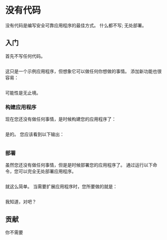 # 没有代码

没有代码是编写安全可靠应用程序的最佳方式。 什么都不写; 无处部署。

## 入门

首先不写任何代码。

```

```

这只是一个示例应用程序，但想象它可以做任何你想做的事情。 添加新功能也很容易：

```

```

可能性是无止境。

### 构建应用程序

现在您还没有做任何事情，是时候构建您的应用程序了：

```

```

是的。 您应该看到以下输出：

```

```

### 部署

虽然您还没有做任何事情，但是是时候部署您的应用程序了。 通过运行以下命令，您可以完全无处部署应用程序。

```

```

就这么简单。 当需要扩展应用程序时，您所要做的就是：

```

```

我知道，对吧？

## 贡献

你不需要

